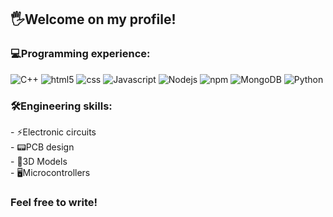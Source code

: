 <h2>🖐️Welcome on my profile!</h2>

<h3>💻Programming experience:</h3>
<p>
  <img alt="C++" src="https://img.shields.io/badge/-C%2B%2B-8585ff?style=flat-square&logo=cplusplus&logoColor=white" />
  <img alt="html5" src="https://img.shields.io/badge/-HTML5-E34F26?style=flat-square&logo=html5&logoColor=white" />
  <img alt="css" src="https://img.shields.io/badge/-CSS-33d331?style=flat-square&logo=css&logoColor=white" />
  <img alt="Javascript" src="https://img.shields.io/badge/-javascript-f7df1c?style=flat-square&logo=javascript&logoColor=black" />
  <img alt="Nodejs" src="https://img.shields.io/badge/-Nodejs-43853d?style=flat-square&logo=Node.js&logoColor=white" />
  <img alt="npm" src="https://img.shields.io/badge/-NPM-CB3837?style=flat-square&logo=npm&logoColor=white" />
  <img alt="MongoDB" src="https://img.shields.io/badge/-MongoDB-13aa52?style=flat-square&logo=mongodb&logoColor=white" />
  <img alt="Python" src="https://img.shields.io/badge/-Python-1e74d6?style=flat-square&logo=python&logoColor=white" />
</p>

<h3>🛠️Engineering skills:</h3>
- ⚡Electronic circuits <br>
- 📟PCB design <br>
- 🎲3D Models <br>
- 🖥️Microcontrollers <br>

<h3>Feel free to write!</h3>
